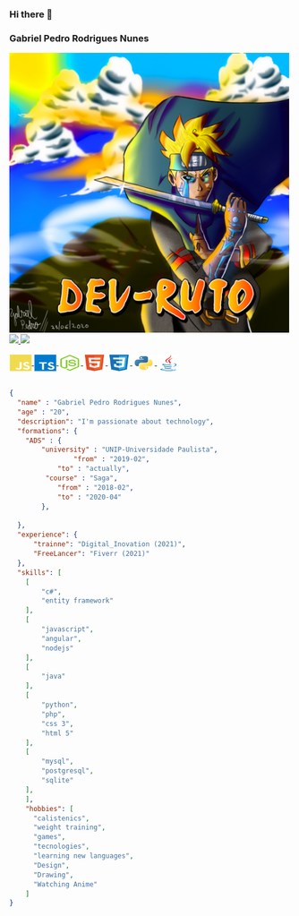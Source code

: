 ### Hi there 👋
### Gabriel Pedro Rodrigues Nunes

<img  src="https://github.com/gabrielprns/gabrielprns/blob/master/boruto_dev.jpg"   width="500" height="500">

<div>
  <a href="https://github.com/gabrielprns">
  <img height="180em" src="https://github-readme-stats.vercel.app/api?username=gabrielprns&show_icons=true&theme=dark&includ_all_commits=true&count_private=true"/>
  <img height="180em" src="https://github-readme-stats.vercel.app/api/top-langs/?username=gabrielprns&layout=compact&langs_count=8&theme=dark"/>
</div>
	
<div style="display: inline_block"><br>
  <img align="center" alt="Biel-Js" height="30" width="40" src="https://raw.githubusercontent.com/devicons/devicon/master/icons/javascript/javascript-plain.svg">
  <img align="center" alt="Biel-Ts" height="30" width="40" src="https://raw.githubusercontent.com/devicons/devicon/master/icons/typescript/typescript-plain.svg">
  <img align="center" alt="Biel-Node" height="30" width="40" src="https://github.com/devicons/devicon/blob/master/icons/nodejs/nodejs-original.svg">
  <img align="center" alt="Biel-HTML" height="30" width="40" src="https://raw.githubusercontent.com/devicons/devicon/master/icons/html5/html5-original.svg">
  <img align="center" alt="Biel-CSS" height="30" width="40" src="https://raw.githubusercontent.com/devicons/devicon/master/icons/css3/css3-original.svg">
  <img align="center" alt="Biel-Python" height="30" width="40" src="https://raw.githubusercontent.com/devicons/devicon/master/icons/python/python-original.svg">
  <img align="center" alt="Biel-Java" height="30" width="40" src="https://github.com/devicons/devicon/blob/master/icons/java/java-original.svg">

</div>
	
```json

{
  "name" : "Gabriel Pedro Rodrigues Nunes",
  "age" : "20",
  "description": "I'm passionate about technology",
  "formations": {
  	"ADS" : {
		"university" : "UNIP-Universidade Paulista",
    			"from" : "2019-02",
			"to" : "actually",
 		 "course" : "Saga",
		  	"from" : "2018-02",
		  	"to" : "2020-04"
	 	},
   	
  },
  "experience": {
  	  "trainne": "Digital_Inovation (2021)",
	  "FreeLancer": "Fiverr (2021)"
  },
  "skills": [
  	[
		"c#",
		"entity framework"
	],
  	[
		"javascript",
		"angular",
		"nodejs"
	],
	[
		"java"
	],
 	[
		"python",
		"php",
		"css 3",
		"html 5"
 	],
	[
	 	"mysql",
		"postgresql",
		"sqlite"
	],
  	],
   	"hobbies": [
  	  "calistenics",
	  "weight training",
	  "games",
	  "tecnologies",
	  "learning new languages",
   	  "Design",
   	  "Drawing",
   	  "Watching Anime"
  	]
}
```
<!--![Snake animation](https://github.com/rafaballerini/rafaballerini/blob/output/github-contribution-grid-snake.svg)-->
 
